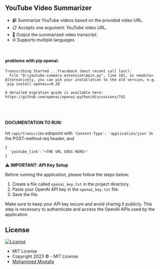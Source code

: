 ## YouTube Video Summarizer
- 📹 Summarize YouTube videos based on the provided video URL.
- 📋 Accepts one argument: YouTube video URL.
- 🎯 Output the summarized video transcript.
- 🌐 Supports multiple languages

<br/>

#### problems with pip openai:
```
Transcribing Started ...Traceback (most recent call last):
  File "Q:\youtube-summary-extension\main.py", line 101, in <module>
Alternatively, you can pin your installation to the old version, e.g. `pip install openai==0.28`

A detailed migration guide is available here: https://github.com/openai/openai-python/discussions/742
```
<br/>
<br/>

#### DOCUMENTATION TO RUN:
hit `/api/transcribe` ednpoint with `'Content-Type': 'application/json'` in the POST-method req header, and 
```
{
  'youtube_link':'<THE URL GOES HERE>'
}
```
⚠️ **IMPORTANT: API Key Setup**

Before running the application, please follow the steps below:

1. Create a file called `openai_key.txt` in the project directory.
2. Paste your OpenAI API key in the `openai_key.txt` file.
3. Save the file.

Make sure to keep your API key secure and avoid sharing it publicly. This step is necessary to authenticate and access the OpenAI APIs used by the application.
 ## License

[![License](https://img.shields.io/:License-MIT-blue.svg?style=flat-square)](http://badges.mit-license.org)

- MIT License
- Copyright 2023 ©️ - MIT License
- [Mohammed Mostafa](https://github.com/mohammedd20)

